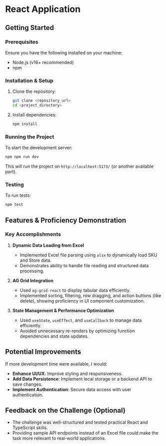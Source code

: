 # React Application 

## Getting Started

### Prerequisites
Ensure you have the following installed on your machine:
- Node.js (v16+ recommended)
- npm

### Installation & Setup
1. Clone the repository:
   ```sh
   git clone <repository_url>
   cd <project_directory>
   ```
2. Install dependencies:
   ```sh
   npm install
   ```

### Running the Project
To start the development server:
```sh
npm npm run dev
```
This will run the project on `http://localhost:5173/` (or another available port).

### Testing
To run tests:
```sh
npm test
```

## Features & Proficiency Demonstration
### Key Accomplishments
1. **Dynamic Data Loading from Excel**
   - Implemented Excel file parsing using `xlsx` to dynamically load SKU and Store data.
   - Demonstrates ability to handle file reading and structured data processing.

2. **AG Grid Integration**
   - Used `ag-grid-react` to display tabular data efficiently.
   - Implemented sorting, filtering, row dragging, and action buttons (like delete), showing proficiency in UI component customization.

3. **State Management & Performance Optimization**
   - Used `useState`, `useEffect`, and `useCallback` to manage data efficiently.
   - Avoided unnecessary re-renders by optimizing function dependencies and state updates.

## Potential Improvements
If more development time were available, I would:
- **Enhance UI/UX**: Improve styling and responsiveness.
- **Add Data Persistence**: Implement local storage or a backend API to save changes.
- **Implement Authentication**: Secure data access with user authentication.

## Feedback on the Challenge (Optional)
- The challenge was well-structured and tested practical React and TypeScript skills.
- Providing sample API endpoints instead of an Excel file could make the task more relevant to real-world applications.
